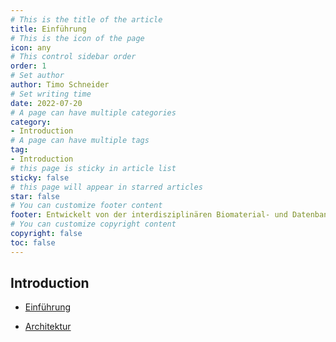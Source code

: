 ```yaml
---
# This is the title of the article
title: Einführung
# This is the icon of the page
icon: any
# This control sidebar order
order: 1
# Set author
author: Timo Schneider
# Set writing time
date: 2022-07-20
# A page can have multiple categories
category:
- Introduction
# A page can have multiple tags
tag:
- Introduction
# this page is sticky in article list
sticky: false
# this page will appear in starred articles
star: false
# You can customize footer content
footer: Entwickelt von der interdisziplinären Biomaterial- und Datenbank Frankfurt (iBDF)
# You can customize copyright content
copyright: false
toc: false
---
```


## Introduction


- [Einführung](introduction.md)

- [Architektur](architecture.md)

